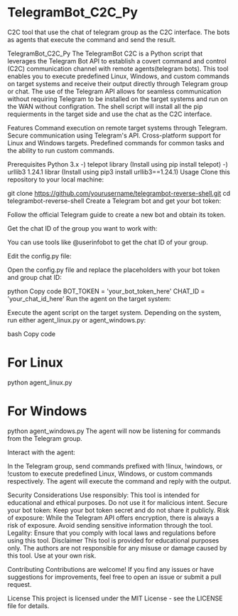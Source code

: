 # TelegramBot_C2C_Py
C2C tool that use the chat of telegram group as the C2C interface. The bots as agents that execute the command and send the result.

TelegramBot_C2C_Py
The TelegramBot C2C is a Python script that leverages the Telegram Bot API to establish a covert command and control (C2C) communication channel with remote agents(telegram bots). This tool enables you to execute predefined Linux, Windows, and custom commands on target systems and receive their output directly through Telegram group or chat. The use of the Telegram API allows for seamless communication without requiring Telegram to be installed on the target systems and run on the WAN without configration.
The shell script will install all the pip requierments in the target side and use the chat as the C2C interface.

Features
Command execution on remote target systems through Telegram.
Secure communication using Telegram's API.
Cross-platform support for Linux and Windows targets.
Predefined commands for common tasks and the ability to run custom commands.

Prerequisites
Python 3.x
-) telepot library (Install using pip install telepot)
-) urllib3 1.24.1 librar (Install using pip3 install urllib3==1.24.1)
Usage
Clone this repository to your local machine:

git clone https://github.com/yourusername/telegrambot-reverse-shell.git
cd telegrambot-reverse-shell
Create a Telegram bot and get your bot token:

Follow the official Telegram guide to create a new bot and obtain its token.

Get the chat ID of the group you want to work with:

You can use tools like @userinfobot to get the chat ID of your group.

Edit the config.py file:

Open the config.py file and replace the placeholders with your bot token and group chat ID:

python
Copy code
BOT_TOKEN = 'your_bot_token_here'
CHAT_ID = 'your_chat_id_here'
Run the agent on the target system:

Execute the agent script on the target system. Depending on the system, run either agent_linux.py or agent_windows.py:

bash
Copy code
# For Linux
python agent_linux.py

# For Windows
python agent_windows.py
The agent will now be listening for commands from the Telegram group.

Interact with the agent:

In the Telegram group, send commands prefixed with !linux, !windows, or !custom to execute predefined Linux, Windows, or custom commands respectively. The agent will execute the command and reply with the output.

Security Considerations
Use responsibly: This tool is intended for educational and ethical purposes. Do not use it for malicious intent.
Secure your bot token: Keep your bot token secret and do not share it publicly.
Risk of exposure: While the Telegram API offers encryption, there is always a risk of exposure. Avoid sending sensitive information through the tool.
Legality: Ensure that you comply with local laws and regulations before using this tool.
Disclaimer
This tool is provided for educational purposes only. The authors are not responsible for any misuse or damage caused by this tool. Use at your own risk.

Contributing
Contributions are welcome! If you find any issues or have suggestions for improvements, feel free to open an issue or submit a pull request.

License
This project is licensed under the MIT License - see the LICENSE file for details.
